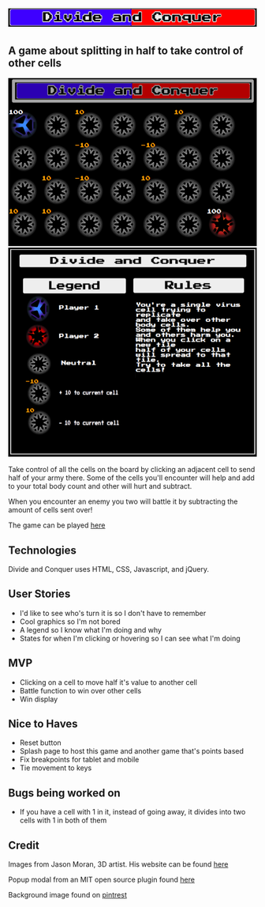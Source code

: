# ![](title.png)

## A game about splitting in half to take control of other cells

![](game.png)
![](overlay.png)

Take control of all the cells on the board by clicking an adjacent cell to send half of your army there. Some of the cells you'll encounter will help and add to your total body count and other will hurt and subtract.

When you encounter an enemy you two will battle it by subtracting the amount of cells sent over!

The game can be played [here](https://karinchung.github.io/risk/)

## Technologies
Divide and Conquer uses HTML, CSS, Javascript, and jQuery.

## User Stories
* I'd like to see who's turn it is so I don't have to remember
* Cool graphics so I'm not bored
* A legend so I know what I'm doing and why
* States for when I'm clicking or hovering so I can see what I'm doing

## MVP
* Clicking on a cell to move half it's value to another cell
* Battle function to win over other cells
* Win display

## Nice to Haves
* Reset button
* Splash page to host this game and another game that's points based
* Fix breakpoints for tablet and mobile
* Tie movement to keys

## Bugs being worked on
* If you have a cell with 1 in it, instead of going away, it divides into two cells with 1 in both of them

## Credit
Images from Jason Moran, 3D artist. His website can be found [here](http://jasonmoran3d.com/)

Popup modal from an MIT open source plugin found [here](http://dev.vast.com/jquery-popup-overlay/)

Background image found on [pintrest](https://www.pinterest.com/pin/492018328012414496/) 
